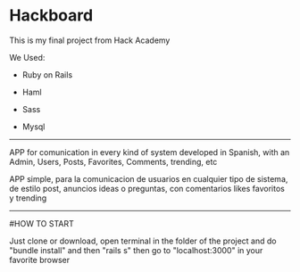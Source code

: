 # Hackboard

This is my final project from Hack Academy

We Used:

* Ruby on Rails

* Haml

* Sass

* Mysql

------------------------------------------------------------

 APP for comunication in every kind of system developed in Spanish, with an Admin, Users, Posts, Favorites, Comments, trending, etc

 APP simple, para la comunicacion de usuarios en cualquier tipo de sistema, de estilo post, anuncios ideas o preguntas, con comentarios likes favoritos y trending

------------------------------------------------------------

#HOW TO START

Just clone or download, open terminal in the folder of the project and do "bundle install" and then "rails s" then go to "localhost:3000" in your favorite browser





